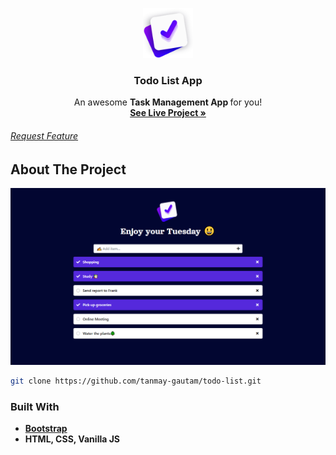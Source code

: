 <!-- PROJECT LOGO -->
<p align="center">
  <a href="https://github.com/tanmay-gautam/todo-list">
    <img src="images/logo.svg" alt="Logo" width="80" height="80">
  </a>

  <h3 align="center">Todo List App</h3>

  <p align="center">
    An awesome <b> Task Management App </b> for you!
    <br />
    <a href="https://tanmay-gautam.github.io/todo-list"><strong>See Live Project »</strong></a>
    <a href="https://github.com/tanmay-gautam/todo-list/issues"><h6>Request Feature</h6></a>
  </p>
</p>

<!-- ABOUT THE PROJECT -->

## About The Project

[![Product Name Screen Shot][product-screenshot]](https://example.com)

   ```sh
   git clone https://github.com/tanmay-gautam/todo-list.git
   ```

### Built With

- **[Bootstrap](https://getbootstrap.com)**
- **HTML, CSS, Vanilla JS**

[product-screenshot]: images/screenshot.png